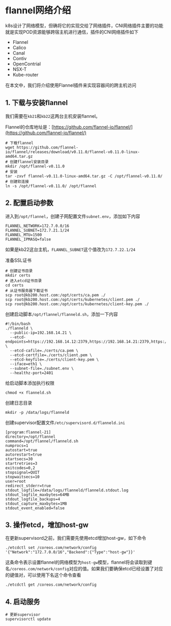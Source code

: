 # flannel网络介绍


k8s设计了网络模型，但确将它的实现交给了网络插件，CNI网络插件主要的功能就是实现POD资源能够跨宿主机进行通信，插件的CNI网络插件如下


- Flannel
- Calico
- Canal
- Contiv
- OpenContrial
- NSX-T
- Kube-router

在本文中，我们将介绍使用Flannel插件来实现容器间的跨主机访问


## 1. 下载与安装flannel

我们需要在`kb21`和`kb22`这两台主机安装flannel。

Flannel的仓库地址是：[https://github.com/flannel-io/flannel/](https://github.com/flannel-io/flannel/)

```shell-script
# 下载flannel
wget https://github.com/flannel-io/flannel/releases/download/v0.11.0/flannel-v0.11.0-linux-amd64.tar.gz
# 创建flannel安装目录
mkdir /opt/flannel-v0.11.0
# 安装
tar -zxvf flannel-v0.11.0-linux-amd64.tar.gz -C /opt/flannel-v0.11.0/
# 创建软连接
ln -s /opt/flannel-v0.11.0/ /opt/flannel
```


## 2. 配置启动参数


进入到`/opt/flannel`，创建子网配置文件`subnet.env`，添加如下内容


```shell
FLANNEL_NETWORK=172.7.0.0/16
FLANNEL_SUBNET=172.7.21.1/24
FLANNEL_MTU=1500
FLANNEL_IPMASQ=false
```

如果是kb22这台主机，`FLANNEL_SUBNET`这个值改为`172.7.22.1/24`


准备SSL证书

```shell
# 创建证书目录
mkdir certs
# 进入etcd证书目录
cd certs
# 从证书服务器下载证书
scp root@kb200.host.com:/opt/certs/ca.pem ./
scp root@kb200.host.com:/opt/certs/kubernetes/client.pem ./
scp root@kb200.host.com:/opt/certs/kubernetes/client-key.pem ./
```




创建启动脚本`/opt/flannel/flanneld.sh`，添加一下内容

```shell
#!/bin/bash
./flanneld \
  --public-ip=192.168.14.21 \
  --etcd-endpoints=https://192.168.14.12:2379,https://192.168.14.21:2379,https://192.168.14.22:2379 \
  --etcd-cafile=./certs/ca.pem \
  --etcd-certfile=./certs/client.pem \
  --etcd-keyfile=./certs/client-key.pem \
  --iface=eth1 \
  --subnet-file=./subnet.env \
  --healthz-port=2401
```

给启动脚本添加执行权限

```shell
chmod +x flanneld.sh
```

创建日志目录

```shell
mkdir -p /data/logs/flanneld
```


创建supervisor配置文件`/etc/supervisord.d/flanneld.ini`

```shell
[program:flannel-21]
directory=/opt/flannel
command=/opt/flannel/flanneld.sh
numprocs=1
autostart=true
autorestart=true
startsecs=30
startretries=3
exitcodes=0,2
stopsignal=QUIT
stopwaitsecs=10
user=root
redirect_stderr=true
stdout_logfile=/data/logs/flanneld/flanneld.stdout.log
stdout_logfile_maxbytes=64MB
stdout_logfile_backups=4
stdout_capture_maxbytes=1MB
stdout_event_enabled=false
```


## 3. 操作etcd，增加host-gw

在更新supervisord之前，我们需要先使用etcd增加host-gw，如下命令

```shell
./etcdctl set /coreos.com/network/config '{"Network":"172.7.0.0/16","Backend":{"Type":"host-gw"}}'
```

这条命令表示设置flannel的网络模型为`host-gw`模型，flannel将会读取到键名`/coreos.com/network/config`对应的值。如果我们要确保etcd已经设置了对应的键值对，可以使用下名这个命令查看

```shell
./etcdctl get /coreos.com/network/config
```


## 4. 启动服务

```shell
# 更新supervisor
supervisorctl update
```





















